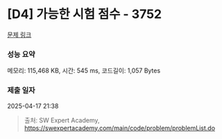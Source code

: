 # [D4] 가능한 시험 점수 - 3752 

[문제 링크](https://swexpertacademy.com/main/code/problem/problemDetail.do?contestProbId=AWHPkqBqAEsDFAUn) 

### 성능 요약

메모리: 115,468 KB, 시간: 545 ms, 코드길이: 1,057 Bytes

### 제출 일자

2025-04-17 21:38



> 출처: SW Expert Academy, https://swexpertacademy.com/main/code/problem/problemList.do